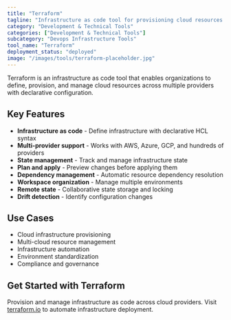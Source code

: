 ```yaml
---
title: "Terraform"
tagline: "Infrastructure as code tool for provisioning cloud resources across providers"
category: "Development & Technical Tools"
categories: ["Development & Technical Tools"]
subcategory: "Devops Infrastructure Tools"
tool_name: "Terraform"
deployment_status: "deployed"
image: "/images/tools/terraform-placeholder.jpg"
---
```

Terraform is an infrastructure as code tool that enables organizations to define, provision, and manage cloud resources across multiple providers with declarative configuration.

## Key Features

- **Infrastructure as code** - Define infrastructure with declarative HCL syntax
- **Multi-provider support** - Works with AWS, Azure, GCP, and hundreds of providers
- **State management** - Track and manage infrastructure state
- **Plan and apply** - Preview changes before applying them
- **Dependency management** - Automatic resource dependency resolution
- **Workspace organization** - Manage multiple environments
- **Remote state** - Collaborative state storage and locking
- **Drift detection** - Identify configuration changes

## Use Cases

- Cloud infrastructure provisioning
- Multi-cloud resource management
- Infrastructure automation
- Environment standardization
- Compliance and governance

## Get Started with Terraform

Provision and manage infrastructure as code across cloud providers. Visit [terraform.io](https://terraform.io) to automate infrastructure deployment.
